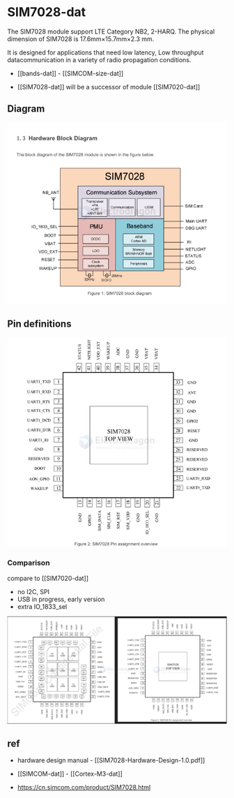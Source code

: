 
# SIM7028-dat

The SIM7028 module support LTE Category NB2, 2-HARQ. The physical dimension of SIM7028 is 17.6mm×15.7mm×2.3 mm. 

It is designed for applications that need low latency, Low throughput datacommunication in a variety of radio propagation conditions.

- [[bands-dat]] - [[SIMCOM-size-dat]]

- [[SIM7028-dat]] will be a successor of module [[SIM7020-dat]]

## Diagram 

![](2025-01-18-14-32-56.png)

## Pin definitions 

![](2025-01-18-14-37-42.png)


### Comparison 

compare to [[SIM7020-dat]]
- no I2C, SPI
- USB in progress, early version 
- extra IO_1833_sel

![](2025-01-18-14-40-49.png)



## ref 

- hardware design manual - [[SIM7028-Hardware-Design-1.0.pdf]]

- [[SIMCOM-dat]] - [[Cortex-M3-dat]]

- https://cn.simcom.com/product/SIM7028.html



